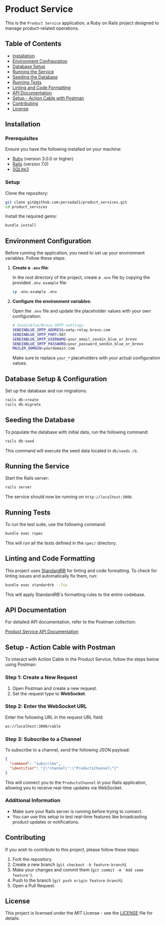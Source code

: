 
# Product Service

This is the `Product Service` application, a Ruby on Rails project designed to manage product-related operations.

## Table of Contents

- [Installation](#installation)
- [Environment Configuration](#environment-configuration)
- [Database Setup](#database-setup)
- [Running the Service](#running-the-service)
- [Seeding the Database](#seeding-the-database)
- [Running Tests](#running-tests)
- [Linting and Code Formatting](#linting-and-code-formatting)
- [API Documentation](#api-documentation)
- [Setup - Action Cable with Postman](#setup---action-cable-with-postman)
- [Contributing](#contributing)
- [License](#license)

## Installation

### Prerequisites

Ensure you have the following installed on your machine:

- [Ruby](https://www.ruby-lang.org/en/documentation/installation/) (version 3.0.0 or higher)
- [Rails](https://guides.rubyonrails.org/getting_started.html#installing-rails) (version 7.0)
- [SQLite3](https://www.sqlite.org/download.html)

### Setup

Clone the repository:

```bash
git clone git@github.com:persada21/product_services.git
cd product_services
```

Install the required gems:

```bash
bundle install
```

## Environment Configuration

Before running the application, you need to set up your environment variables. Follow these steps:

1. **Create a `.env` file**:

   In the root directory of the project, create a `.env` file by copying the provided `.env.example` file:

   ```bash
   cp .env.example .env
   ```

2. **Configure the environment variables**:

   Open the `.env` file and update the placeholder values with your own configuration:

   ```bash
   # Sendinblue/Brevo SMTP settings
   SENDINBLUE_SMTP_ADDRESS=smtp-relay.brevo.com
   SENDINBLUE_SMTP_PORT=587
   SENDINBLUE_SMTP_USERNAME=your_email_sendin_blue_or_brevo
   SENDINBLUE_SMTP_PASSWORD=your_password_sendin_blue_or_brevo
   MAILER_DOMAIN=yourdomain.com
   ```

   Make sure to replace `your_*` placeholders with your actual configuration values.

## Database Setup & Configuration

Set up the database and run migrations:

```bash
rails db:create
rails db:migrate
```

## Seeding the Database

To populate the database with initial data, run the following command:

```bash
rails db:seed
```

This command will execute the seed data located in `db/seeds.rb`.

## Running the Service

Start the Rails server:

```bash
rails server
```

The service should now be running on `http://localhost:3000`.

## Running Tests

To run the test suite, use the following command:

```bash
bundle exec rspec
```

This will run all the tests defined in the `spec/` directory.

## Linting and Code Formatting

This project uses [StandardRB](https://github.com/testdouble/standard) for linting and code formatting. To check for linting issues and automatically fix them, run:

```bash
bundle exec standardrb --fix
```

This will apply StandardRB's formatting rules to the entire codebase.

## API Documentation

For detailed API documentation, refer to the Postman collection:

[Product Service API Documentation](https://documenter.getpostman.com/view/9243887/2sAXjM2qpd)

## Setup - Action Cable with Postman

To interact with Action Cable in the Product Service, follow the steps below using Postman:

### Step 1: Create a New Request

1. Open Postman and create a new request.
2. Set the request type to **WebSocket**.

### Step 2: Enter the WebSocket URL

Enter the following URL in the request URL field:

```bash
ws://localhost:3000/cable
```

### Step 3: Subscribe to a Channel

To subscribe to a channel, send the following JSON payload:

```json
{
  "command": "subscribe",
  "identifier": "{\"channel\":\"ProductsChannel\"}"
}
```

This will connect you to the `ProductsChannel` in your Rails application, allowing you to receive real-time updates via WebSocket.

### Additional Information

- Make sure your Rails server is running before trying to connect.
- You can use this setup to test real-time features like broadcasting product updates or notifications.

## Contributing

If you wish to contribute to this project, please follow these steps:

1. Fork the repository.
2. Create a new branch (`git checkout -b feature-branch`).
3. Make your changes and commit them (`git commit -m 'Add some feature'`).
4. Push to the branch (`git push origin feature-branch`).
5. Open a Pull Request.

## License

This project is licensed under the MIT License - see the [LICENSE](LICENSE) file for details.
